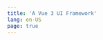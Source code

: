 ```yaml
---
title: 'A Vue 3 UI Framework'
lang: en-US
page: true
---
```


<!-- Placeholder -->

<script setup lang="ts">
import { useRouter } from 'vitepress'
import { onMounted } from 'vue'

const router = useRouter()

onMounted(() => {
  // 有时候 locale 的自动跳转会失效
  setTimeout(() => {
    const path = router.route?.path
    if (path === '/') {
      router.go('/en-US/')
    }
  }, 500)
})
</script>
